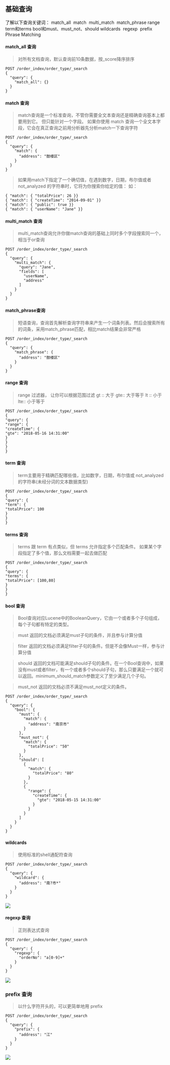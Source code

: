 ## 基础查询

了解以下查询关键词：
match_all 
match 
multi_match 
match_phrase
range
term和terms
bool和must、must_not、should
wildcards 
regexp 
prefix 
Phrase Matching

#### match_all 查询
>对所有文档查询，默认查询前10条数据，按_score降序排序

```
POST /order_index/order_type/_search
{
  "query": {
    "match_all": {}
  }
}

```

#### match 查询
>match查询是一个标准查询，不管你需要全文本查询还是精确查询基本上都要用到它。
>但只能针对一个字段。
>如果你使用 match 查询一个全文本字段，它会在真正查询之前用分析器先分析match一下查询字符

```
POST /order_index/order_type/_search
{
  "query": {
    "match": {
      "address": "鼓楼区"
    }
  }
}
```
>如果用match下指定了一个确切值，在遇到数字，日期，布尔值或者not_analyzed 的字符串时，它将为你搜索你给定的值：
如：

```
{ "match": { "totalPrice": 26 }} 
{ "match": { "createTime": "2014-09-01" }} 
{ "match": { "public": true }} 
{ "match": { "userName": "Jane" }}
```
#### multi_match 查询
>multi_match查询允许你做match查询的基础上同时多个字段搜索同一个，相当于or查询

```
POST /order_index/order_type/_search
{
  "query": {
    "multi_match": {
      "query": "Jane",
      "fields": [
        "userName",
        "address"
      ]
    }
  }
}
```
#### match_phrase查询
>短语查询，查询首先解析查询字符串来产生一个词条列表。然后会搜索所有的词条，采用match_phrase匹配，相比match结果会非常严格
```
POST /order_index/order_type/_search
{
  "query": {
    "match_phrase": {
      "address": "鼓楼区"
    }
  }
}
```


#### range 查询
>range 过滤器， 让你可以根据范围过滤
gt :: 大于
gte:: 大于等于
lt :: 小于
lte:: 小于等于

```
POST /order_index/order_type/_search
{
"query": {
"range": {
"createTime": {
"gte": "2018-05-16 14:31:00"
}
}
}
}
```

#### term 查询
>term主要用于精确匹配哪些值，比如数字，日期，布尔值或 not_analyzed 的字符串(未经分词的文本数据类型)

```
POST /order_index/order_type/_search
{
"query": {
"term": {
"totalPrice": 100
}
}
}
```


#### terms 查询
>terms 跟 term 有点类似，但 terms 允许指定多个匹配条件。 如果某个字段指定了多个值，那么文档需要一起去做匹配

```
POST /order_index/order_type/_search
{
"query": {
"terms": {
"totalPrice": [100,80]
}
}
}
```
#### bool 查询

>Bool查询对应Lucene中的BooleanQuery，它由一个或者多个子句组成，每个子句都有特定的类型。

>must
返回的文档必须满足must子句的条件，并且参与计算分值

>filter
返回的文档必须满足filter子句的条件。但是不会像Must一样，参与计算分值

>should
返回的文档可能满足should子句的条件。在一个Bool查询中，如果没有must或者filter，有一个或者多个should子句，那么只要满足一个就可以返回。minimum_should_match参数定义了至少满足几个子句。

>must_not
返回的文档必须不满足must_not定义的条件。

```
POST /order_index/order_type/_search
{
  "query": {
    "bool": {
      "must": {
        "match": {
          "address": "南京市"
        }
      },
      "must_not": {
        "match": {
          "totalPrice": "50"
        }
      },
      "should": [
        {
          "match": {
            "totalPrice": "80"
          }
        },
        {
          "range": {
            "createTime": {
              "gte": "2018-05-15 14:31:00"
            }
          }
        }
      ]
    }
  }
}
```
#### wildcards
>使用标准的shell通配符查询

```
POST /order_index/order_type/_search
{
  "query": {
    "wildcard": {
      "address": "南?市*"
    }
  }
}
```

![](/assets/19.png)

#### regexp 查询
>正则表达式查询

```
POST /order_index/order_type/_search
{
  "query": {
    "regexp": {
      "orderNo": "a[0-9]+"
    }
  }
}
```
![](/assets/20.png)

### prefix 查询
>以什么字符开头的，可以更简单地用 prefix

```
POST /order_index/order_type/_search
{
  "query": {
    "prefix": {
      "address": "江"
    }
  }
}
```
![](/assets/21.png)